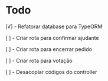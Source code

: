 # Todo

[√] - Refatorar database para TypeORM

[ ] - Criar rota para confirmar ajudante

[ ] - Criar rota para encerrar pedido

[ ] - Criar rota para votação

[ ] - Desacoplar códigos do controller